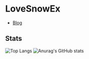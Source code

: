 # LoveSnowEx

- [Blog](https://blog.lovesnowex.tk)

## Stats

![Top Langs](https://github-readme-stats.vercel.app/api/top-langs/?username=LoveSnowEx&layout=donut&theme=dark) ![Anurag's GitHub stats](https://github-readme-stats.vercel.app/api?username=LoveSnowEx&theme=dark&show_icons=true)
